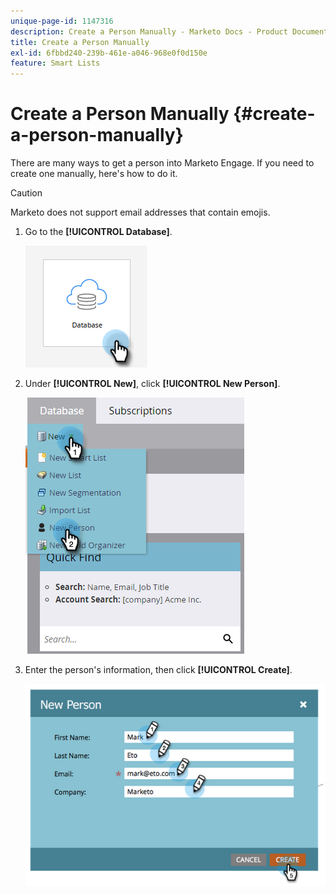 ```yaml
---
unique-page-id: 1147316
description: Create a Person Manually - Marketo Docs - Product Documentation
title: Create a Person Manually
exl-id: 6fbbd240-239b-461e-a046-968e0f0d150e
feature: Smart Lists
---
```

# Create a Person Manually {#create-a-person-manually}

There are many ways to get a person into Marketo Engage. If you need to create one manually, here's how to do it.

   >[!CAUTION]
   >
   >Marketo does not support email addresses that contain emojis.

1. Go to the **[!UICONTROL Database]**.

   ![](assets/create-a-person-manually-1.png)

1. Under **[!UICONTROL New]**, click **[!UICONTROL New Person]**.

   ![](assets/create-a-person-manually-2.png)

1. Enter the person's information, then click **[!UICONTROL Create]**.

   ![](assets/create-a-person-manually-3.png)
